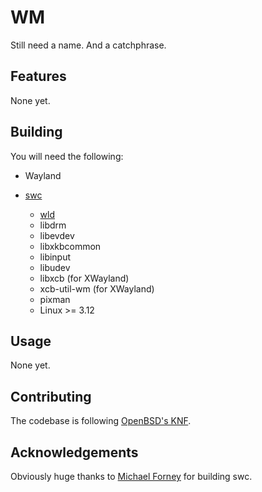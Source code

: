 WM
==

Still need a name. And a catchphrase.

Features
--------

None yet.

Building
--------

You will need the following:

- Wayland
- [swc][0]
  - [wld][1]
  - libdrm
  - libevdev
  - libxkbcommon
  - libinput
  - libudev
  - libxcb (for XWayland)
  - xcb-util-wm (for XWayland)
  - pixman
  - Linux >= 3.12

  [0]: https://github.com/michaelforney/swc
  [1]: https://github.com/michaelforney/wld

Usage
-----

None yet.

Contributing
------------

The codebase is following [OpenBSD's KNF][obsd].

  [obsd]: http://www.openbsd.org/cgi-bin/man.cgi/OpenBSD-current/man9/style.9

Acknowledgements
----------------

Obviously huge thanks to [Michael Forney][mf] for building swc.

  [mf]: https://github.com/michaelforney

